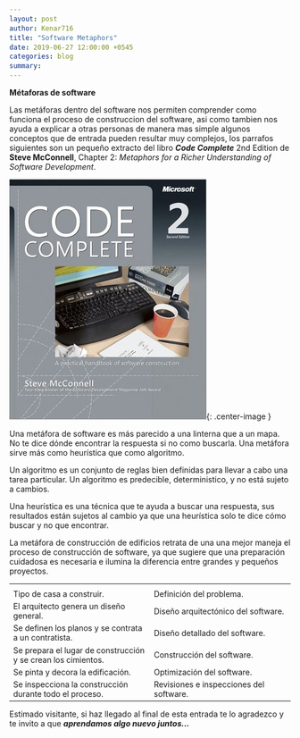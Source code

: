 ```yaml
---
layout: post
author: Kenar716
title: "Software Metaphors"
date: 2019-06-27 12:00:00 +0545
categories: blog
summary:
---
```

**Métaforas de software**

Las metáforas dentro del software nos permiten comprender como funciona el proceso de construccion del software, asi como tambien nos ayuda a explicar a otras personas de manera mas simple algunos conceptos que de entrada pueden resultar muy complejos, los parrafos siguientes son un pequeño extracto del libro _**Code Complete**_ 2nd Edition de **Steve McConnell**, Chapter 2: _Metaphors for a Richer Understanding of Software Development_.

![code-complete-2](/assets/images/posts/2019-06-27-softwaremetaphors/code-complete.jpg){: .center-image }

Una metáfora de software es más parecido a una linterna que a un mapa. No te dice dónde encontrar la respuesta si no como buscarla. Una metáfora sirve más como heurística que como algoritmo. 

Un algoritmo es un conjunto de reglas bien definidas para llevar a cabo una tarea particular. Un algoritmo es predecible, deterministico, y no está sujeto a cambios.

Una heurística es una técnica que te ayuda a buscar una respuesta, sus resultados están sujetos al cambio ya que una heurística solo te dice cómo buscar y no que encontrar. 

La metáfora de construcción de edificios retrata de una una mejor maneja el proceso de construcción de software, ya que sugiere que una preparación cuidadosa es necesaria e ilumina la diferencia entre grandes y pequeños proyectos.

<table class="table table-striped table-bordered align-items-center">
    <colgroup >
        <col width="50%" />
        <col width="50%" />
    </colgroup>
    <tbody>
        <tr>
            <th colspan="2"></th>
        </tr>
        <tr>
            <td markdown="span">Tipo de casa a construir.</td>
            <td markdown="span">Definición del problema.</td>
        </tr>
        <tr>
            <td markdown="span">El arquitecto genera un diseño general.
            </td>
            <td markdown="span">Diseño arquitectónico del software.
            </td>
        </tr>
        <tr>
            <td markdown="span">Se definen los planos y se contrata a un contratista.
            </td>
            <td markdown="span">Diseño detallado del software.
            </td>
        </tr>
        <tr>
            <td markdown="span">Se prepara el lugar de construcción y se crean los cimientos.
            </td>
            <td markdown="span">Construcción del software.
            </td>
        </tr>
        <tr>
            <td markdown="span">Se pinta y decora la edificación.
            </td>
            <td markdown="span">Optimización del software.
            </td>
        </tr>
        <tr>
            <td markdown="span">Se inspecciona la construcción durante todo el proceso.
            </td>
            <td markdown="span">Revisiones e inspecciones del software.
            </td>
        </tr>
    </tbody>
</table>


Estimado visitante, si haz llegado al final de esta entrada te lo agradezco y te invito a que _**aprendamos algo nuevo juntos...**_